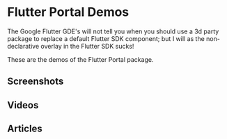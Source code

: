# Flutter Portal Demos

The Google Flutter GDE's will not tell you when you should use a 3d party package to replace a default Flutter SDK component; but I will as the non-declarative overlay in the Flutter SDK sucks!

These are the demos of the Flutter Portal package.

## Screenshots

## Videos



## Articles

